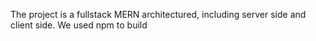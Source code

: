 The project is a fullstack MERN architectured, including server side and client side. We used npm to build
